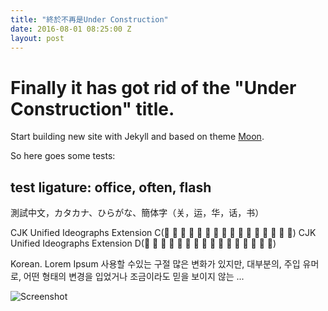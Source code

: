 ```yaml
---
title: "終於不再是Under Construction"
date: 2016-08-01 08:25:00 Z
layout: post
---
```


# Finally it has got rid of the "Under Construction" title.

Start building new site with Jekyll and based on theme [Moon](https://github.com/TaylanTatli/Moon "Visit Moon on Github").

So here goes some tests:

## test ligature: office, often, flash

測試中文，カタカナ、ひらがな、簡体字（关，运，华，话，书）

CJK Unified Ideographs Extension C(𪜀	𪜁	𪜂	𪜃	𪜄	𪜅	𪜆	𪜇	𪜈	𪜉	𪜊	𪜋	𪜌	𪜍	𪜎	𪜏)
CJK Unified Ideographs Extension D(𫝀	𫝁	𫝂	𫝃	𫝄	𫝅	𫝆	𫝇	𫝈	𫝉	𫝊	𫝋	𫝌	𫝍	𫝎	𫝏)

Korean. Lorem Ipsum 사용할 수있는 구절 많은 변화가 있지만, 대부분의, 주입 유머로, 어떤 형태의 변경을 입었거나 조금이라도 믿을 보이지 않는 ...

![Screenshot](https://ooo.0o0.ooo/2016/08/01/579f0b2bdcc34.png)